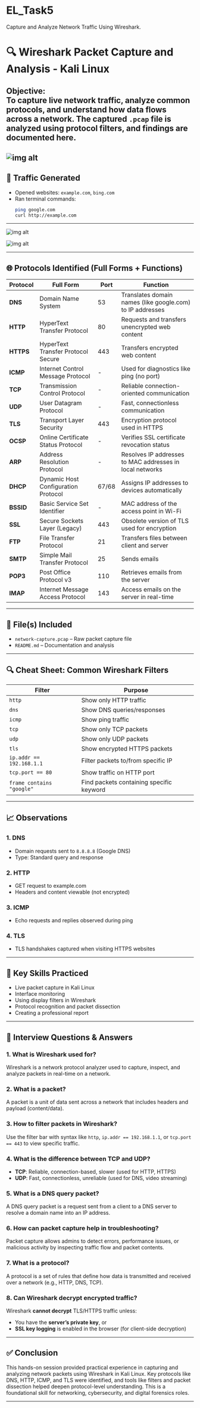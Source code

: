 # EL_Task5
Capture and Analyze Network Traffic Using Wireshark.
# 🔍 Wireshark Packet Capture and Analysis - Kali Linux


**Objective**:  
To capture live network traffic, analyze common protocols, and understand how data flows across a network. The captured `.pcap` file is analyzed using protocol filters, and findings are documented here.
---
![img alt](https://github.com/santhosheyzz/Wireshark-Network-Traffic-Analysis-Kali/blob/8ae6139e48cb62e9e1c125ac0751b9fcad10c878/Images/Task.png)
---

## 🧪 Traffic Generated

- Opened websites: `example.com`, `bing.com`
- Ran terminal commands:
  ```bash
  ping google.com
  curl http://example.com
  ```

---
![img alt](https://github.com/santhosheyzz/Wireshark-Network-Traffic-Analysis-Kali/blob/4b690ce31ad584c9aa5ff1bbb82cfd6da867ba98/Images/Image%201.png)

![img alt](https://github.com/santhosheyzz/Wireshark-Network-Traffic-Analysis-Kali/blob/4b690ce31ad584c9aa5ff1bbb82cfd6da867ba98/Images/Image%202.png)

---

## 🌐 Protocols Identified (Full Forms + Functions)

| Protocol | Full Form                         | Port      | Function |
|----------|-----------------------------------|-----------|----------|
| **DNS**  | Domain Name System                | 53        | Translates domain names (like google.com) to IP addresses |
| **HTTP** | HyperText Transfer Protocol       | 80        | Requests and transfers unencrypted web content |
| **HTTPS**| HyperText Transfer Protocol Secure| 443       | Transfers encrypted web content |
| **ICMP** | Internet Control Message Protocol | -         | Used for diagnostics like ping (no port) |
| **TCP**  | Transmission Control Protocol     | -         | Reliable connection-oriented communication |
| **UDP**  | User Datagram Protocol            | -         | Fast, connectionless communication |
| **TLS**  | Transport Layer Security          | 443       | Encryption protocol used in HTTPS |
| **OCSP** | Online Certificate Status Protocol| -         | Verifies SSL certificate revocation status |
| **ARP**  | Address Resolution Protocol       | -         | Resolves IP addresses to MAC addresses in local networks |
| **DHCP** | Dynamic Host Configuration Protocol| 67/68    | Assigns IP addresses to devices automatically |
| **BSSID**| Basic Service Set Identifier      | -         | MAC address of the access point in Wi-Fi |
| **SSL**  | Secure Sockets Layer (Legacy)     | 443       | Obsolete version of TLS used for encryption |
| **FTP**  | File Transfer Protocol            | 21        | Transfers files between client and server |
| **SMTP** | Simple Mail Transfer Protocol     | 25        | Sends emails |
| **POP3** | Post Office Protocol v3           | 110       | Retrieves emails from the server |
| **IMAP** | Internet Message Access Protocol  | 143       | Access emails on the server in real-time |

---

## 📂 File(s) Included

- `network-capture.pcap` – Raw packet capture file  
- `README.md` – Documentation and analysis

---

## 🔍 Cheat Sheet: Common Wireshark Filters

| Filter | Purpose |
|--------|---------|
| `http` | Show only HTTP traffic |
| `dns`  | Show DNS queries/responses |
| `icmp` | Show ping traffic |
| `tcp`  | Show only TCP packets |
| `udp`  | Show only UDP packets |
| `tls`  | Show encrypted HTTPS packets |
| `ip.addr == 192.168.1.1` | Filter packets to/from specific IP |
| `tcp.port == 80` | Show traffic on HTTP port |
| `frame contains "google"` | Find packets containing specific keyword |

---

## 📈 Observations

### 1. **DNS**
- Domain requests sent to `8.8.8.8` (Google DNS)
- Type: Standard query and response

### 2. **HTTP**
- GET request to example.com
- Headers and content viewable (not encrypted)

### 3. **ICMP**
- Echo requests and replies observed during ping

### 4. **TLS**
- TLS handshakes captured when visiting HTTPS websites

---

## 🎯 Key Skills Practiced

- Live packet capture in Kali Linux  
- Interface monitoring  
- Using display filters in Wireshark  
- Protocol recognition and packet dissection  
- Creating a professional report  

---

## 🎤 Interview Questions & Answers

### 1. **What is Wireshark used for?**
Wireshark is a network protocol analyzer used to capture, inspect, and analyze packets in real-time on a network.

### 2. **What is a packet?**
A packet is a unit of data sent across a network that includes headers and payload (content/data).

### 3. **How to filter packets in Wireshark?**
Use the filter bar with syntax like `http`, `ip.addr == 192.168.1.1`, or `tcp.port == 443` to view specific traffic.

### 4. **What is the difference between TCP and UDP?**
- **TCP**: Reliable, connection-based, slower (used for HTTP, HTTPS)  
- **UDP**: Fast, connectionless, unreliable (used for DNS, video streaming)

### 5. **What is a DNS query packet?**
A DNS query packet is a request sent from a client to a DNS server to resolve a domain name into an IP address.

### 6. **How can packet capture help in troubleshooting?**
Packet capture allows admins to detect errors, performance issues, or malicious activity by inspecting traffic flow and packet contents.

### 7. **What is a protocol?**
A protocol is a set of rules that define how data is transmitted and received over a network (e.g., HTTP, DNS, TCP).

### 8. **Can Wireshark decrypt encrypted traffic?**
Wireshark **cannot decrypt** TLS/HTTPS traffic unless:
- You have the **server’s private key**, or  
- **SSL key logging** is enabled in the browser (for client-side decryption)

---

## ✅ Conclusion

This hands-on session provided practical experience in capturing and analyzing network packets using Wireshark in Kali Linux. Key protocols like DNS, HTTP, ICMP, and TLS were identified, and tools like filters and packet dissection helped deepen protocol-level understanding. This is a foundational skill for networking, cybersecurity, and digital forensics roles.

---
